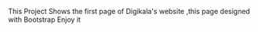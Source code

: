 This Project Shows the first page of Digikala's website ,this page designed with Bootstrap 
Enjoy it
